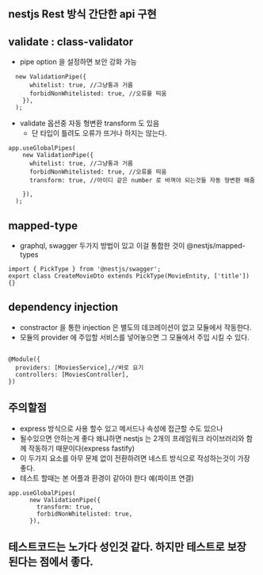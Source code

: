 ## nestjs Rest 방식 간단한 api 구현

## validate : class-validator

- pipe option 을 설정하면 보안 강화 가능

```
  new ValidationPipe({
      whitelist: true, //그냥통과 거름
      forbidNonWhitelisted: true, //오류를 띄움
    }),
  );
```

- validate 옵션중 자동 형변환 transform 도 있음
  - 단 타입이 틀려도 오류가 뜨거나 하지는 않는다.

```
app.useGlobalPipes(
    new ValidationPipe({
      whitelist: true, //그냥통과 거름
      forbidNonWhitelisted: true, //오류를 띄움
      transform: true, //아이디 같은 number 로 바껴야 되는것들 자동 형변환 해줌

    }),
  );
```

## mapped-type

- graphql, swagger 두가지 방법이 있고 이걸 통합한 것이 @nestjs/mapped-types

```
import { PickType } from '@nestjs/swagger';
export class CreateMovieDto extends PickType(MovieEntity, ['title']) {}
```

## dependency injection

- constractor 을 통한 injection 은 별도의 데코레이션이 없고 모듈에서 작동한다.
- 모듈의 provider 에 주입할 서비스를 넣어놓으면 그 모듈에서 주입 시킬 수 있다.

```

@Module({
  providers: [MoviesService],//바로 요기
  controllers: [MoviesController],
})
```

## 주의할점

- express 방식으로 사용 할수 있고 메서드나 속성에 접근할 수도 있으나
- 될수있으면 안하는게 좋다 왜냐하면 nestjs 는 2개의 프레임워크 라이브러리와 함께 작동하기 때문이다(express fastify)
- 이 두가지 요소를 아무 문제 없이 전환하려면 네스트 방식으로 작성하는것이 가장 좋다.
- 테스트 할때는 본 어플과 환경이 같아야 한다 예(파이프 연결)

```
app.useGlobalPipes(
      new ValidationPipe({
        transform: true,
        forbidNonWhitelisted: true,
      }),
```

## 테스트코드는 노가다 성인것 같다. 하지만 테스트로 보장 된다는 점에서 좋다.
